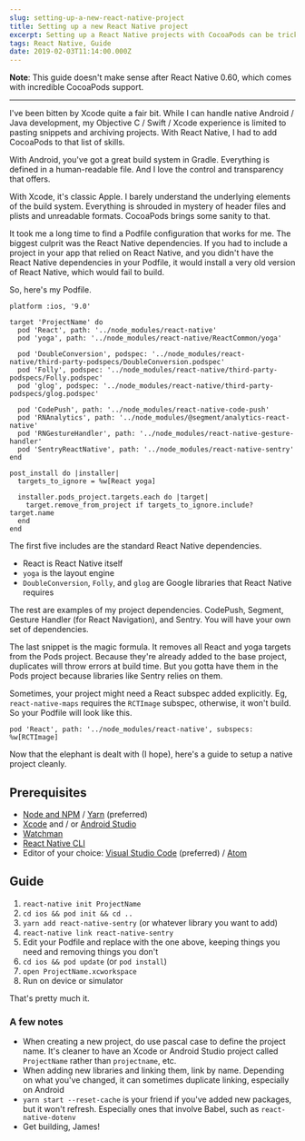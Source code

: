 ```yaml
---
slug: setting-up-a-new-react-native-project
title: Setting up a new React Native project
excerpt: Setting up a React Native projects with CocoaPods can be tricky. Here are some of my tricks so you can avoid Xcode hell.
tags: React Native, Guide
date: 2019-02-03T11:14:00.000Z
---
```


**Note**: This guide doesn't make sense after React Native 0.60, which comes with incredible CocoaPods support.

---

I've been bitten by Xcode quite a fair bit. While I can handle native Android / Java development, my Objective C / Swift / Xcode experience is limited to pasting snippets and archiving projects. With React Native, I had to add CocoaPods to that list of skills.

With Android, you've got a great build system in Gradle. Everything is defined in a human-readable file. And I love the control and transparency that offers.

With Xcode, it's classic Apple. I barely understand the underlying elements of the build system. Everything is shrouded in mystery of header files and plists and unreadable formats. CocoaPods brings some sanity to that.

It took me a long time to find a Podfile configuration that works for me. The biggest culprit was the React Native dependencies. If you had to include a project in your app that relied on React Native, and you didn't have the React Native dependencies in your Podfile, it would install a very old version of React Native, which would fail to build.

So, here's my Podfile.

```
platform :ios, '9.0'

target 'ProjectName' do
  pod 'React', path: '../node_modules/react-native'
  pod 'yoga', path: '../node_modules/react-native/ReactCommon/yoga'

  pod 'DoubleConversion', podspec: '../node_modules/react-native/third-party-podspecs/DoubleConversion.podspec'
  pod 'Folly', podspec: '../node_modules/react-native/third-party-podspecs/Folly.podspec'
  pod 'glog', podspec: '../node_modules/react-native/third-party-podspecs/glog.podspec'

  pod 'CodePush', path: '../node_modules/react-native-code-push'
  pod 'RNAnalytics', path: '../node_modules/@segment/analytics-react-native'
  pod 'RNGestureHandler', path: '../node_modules/react-native-gesture-handler'
  pod 'SentryReactNative', path: '../node_modules/react-native-sentry'
end

post_install do |installer|
  targets_to_ignore = %w[React yoga]

  installer.pods_project.targets.each do |target|
    target.remove_from_project if targets_to_ignore.include? target.name
  end
end
```

The first five includes are the standard React Native dependencies.

- React is React Native itself
- `yoga` is the layout engine
- `DoubleConversion`, `Folly`, and `glog` are Google libraries that React Native requires

The rest are examples of my project dependencies. CodePush, Segment, Gesture Handler (for React Navigation), and Sentry. You will have your own set of dependencies.

The last snippet is the magic formula. It removes all React and yoga targets from the Pods project. Because they're already added to the base project, duplicates will throw errors at build time. But you gotta have them in the Pods project because libraries like Sentry relies on them.

Sometimes, your project might need a React subspec added explicitly. Eg, `react-native-maps` requires the `RCTImage` subspec, otherwise, it won't build. So your Podfile will look like this.

```
pod 'React', path: '../node_modules/react-native', subspecs: %w[RCTImage]
```

Now that the elephant is dealt with (I hope), here's a guide to setup a native project cleanly.

## Prerequisites

- [Node and NPM](https://nodejs.org/en) / [Yarn](https://yarnpkg.com/lang/en) (preferred)
- [Xcode](https://developer.apple.com/xcode) and / or [Android Studio](https://developer.android.com/studio)
- [Watchman](https://facebook.github.io/watchman)
- [React Native CLI](https://facebook.github.io/react-native/docs/understanding-cli)
- Editor of your choice: [Visual Studio Code](https://code.visualstudio.com) (preferred) / [Atom](https://atom.io)

## Guide

1. `react-native init ProjectName`
2. `cd ios && pod init && cd ..`
3. `yarn add react-native-sentry` (or whatever library you want to add)
4. `react-native link react-native-sentry`
5. Edit your Podfile and replace with the one above, keeping things you need and removing things you don't
6. `cd ios && pod update` (or `pod install`)
7. `open ProjectName.xcworkspace`
8. Run on device or simulator

That's pretty much it.

### A few notes

- When creating a new project, do use pascal case to define the project name. It's cleaner to have an Xcode or Android Studio project called `ProjectName` rather than `projectname`, etc.
- When adding new libraries and linking them, link by name. Depending on what you've changed, it can sometimes duplicate linking, especially on Android
- `yarn start --reset-cache` is your friend if you've added new packages, but it won't refresh. Especially ones that involve Babel, such as `react-native-dotenv`
- Get building, James!
